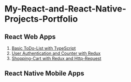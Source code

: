 # My-React-and-React-Native-Projects-Portfolio


## React Web Apps
1. [Basic ToDo-List with TypeScript](https://github.com/MaxMA2000/My-React-and-React-Native-Projects-Portfolio/tree/main/Project-Basic-ToDo-List-with-TypeScript)
2. [User Authentication and Counter with Redux](https://github.com/MaxMA2000/My-React-and-React-Native-Projects-Portfolio/tree/main/Project-User-Authentication-and-Counter-with-Redux)
3. [Shopping-Cart with Redux and Http-Request](https://github.com/MaxMA2000/My-React-and-React-Native-Projects-Portfolio/tree/main/Project-Shopping-Cart-with-Redux-and-Http-Request)



## React Native Mobile Apps

